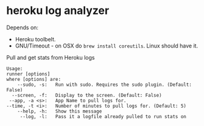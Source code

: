 heroku log analyzer
===================

Depends on:

* Heroku toolbelt.
* GNU/Timeout - on OSX do ``brew install coreutils``. Linux should have it.

Pull and get stats from Heroku logs
  
    Usage:
    runner [options]
    where [options] are:
        --sudo, -s:   Run with sudo. Requires the sudo plugin. (Default: False)
      --screen, -f:   Display to the screen. (Default: False)
     --app, -a <s>:   App Name to pull logs for.
    --time, -t <i>:   Number of minutes to pull logs for. (Default: 5)
        --help, -h:   Show this message
         --log, -l:   Pass it a logfile already pulled to run stats on

